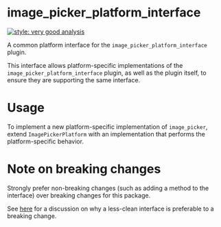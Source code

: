 # image_picker_platform_interface

[![style: very good analysis][very_good_analysis_badge]][very_good_analysis_link]

A common platform interface for the `image_picker_platform_interface` plugin.

This interface allows platform-specific implementations of the `image_picker_platform_interface` plugin, as well as the plugin itself, to ensure they are supporting the same interface.

# Usage

To implement a new platform-specific implementation of `image_picker`, extend `ImagePickerPlatform` with an implementation that performs the platform-specific behavior.

# Note on breaking changes

Strongly prefer non-breaking changes (such as adding a method to the interface)
over breaking changes for this package.

See [here][breaking_changes_discussion_link] for a discussion on why a less-clean interface is preferable to a breaking change.

[breaking_changes_discussion_link]: https://flutter.dev/go/platform-interface-breaking-changes
[very_good_analysis_badge]: https://img.shields.io/badge/style-very_good_analysis-B22C89.svg
[very_good_analysis_link]: https://pub.dev/packages/very_good_analysis